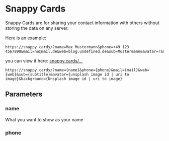 # Snappy Cards

Snappy Cards are for sharing your contact information with others without storing the data on any server.

Here is an example:
```
https://snappy.cards/?name=Max Mustermann&phone=+49 123 4567890&mail=no@mail.de&web=blog.undefined.de&sub=Mustermann&avatar=random&background=random
```
you can view it here: [snappy.cards/...](https://snappy.cards/?name=Max%20Mustermann&phone=+49%20123%204567890&mail=no@mail.de&web=blog.undefined.de&sub=Mustermann&avatar=random&background=random)

```
https://snappy.cards/?name={name}&phone={phone}&mail={mail}&web={web}&sub={subtitle}&avatar={unsplash image id | uri to image}&background={Unsplash image id | uri to image}
```

## Parameters

### name

What you want to show as your name

### phone